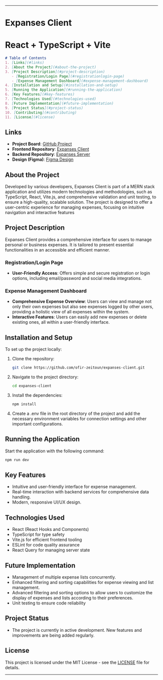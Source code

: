 
---

# Expanses Client

# React + TypeScript + Vite

```markdown
# Table of Contents
1. [Links](#links)
2. [About the Project](#about-the-project)
3. [Project Description](#project-description)
   - [Registration/Login Page](#registrationlogin-page)
   - [Expense Management Dashboard](#expense-management-dashboard)
4. [Installation and Setup](#installation-and-setup)
5. [Running the Application](#running-the-application)
6. [Key Features](#key-features)
7. [Technologies Used](#technologies-used)
8. [Future Implementation](#future-implementation)
9. [Project Status](#project-status)
10. [Contributing](#contributing)
11. [License](#license)
```

## Links
- **Project Board**: [GitHub Project](https://github.com/users/ofir-zeitoun/projects/2)
- **Frontend Repository**: [Expanses Client](https://github.com/ofir-zeitoun/expanses-client)
- **Backend Repository**: [Expanses Server](https://github.com/ofir-zeitoun/expanses-server)
- **Design (Figma)**: [Figma Design](https://www.figma.com/file/QaLtJUErrNqG1TWroa8xUa/Untitled?type=design&node-id=2-1353&mode=design&t=K6H7aqa675qbkX7G-0)

## About the Project
Developed by various developers, Expanses Client is part of a MERN stack application and utilizes modern technologies and methodologies, such as TypeScript, React, Vite.js, and comprehensive validation and unit testing, to ensure a high-quality, scalable solution. The project is designed to offer a user-centric experience for managing expenses, focusing on intuitive navigation and interactive features

## Project Description
Expanses Client provides a comprehensive interface for users to manage personal or business expenses. It is tailored to present essential functionalities in an accessible and efficient manner.

### Registration/Login Page
- **User-Friendly Access**: Offers simple and secure registration or login options, including email/password and social media integrations.

### Expense Management Dashboard
- **Comprehensive Expense Overview**: Users can view and manage not only their own expenses but also see expenses logged by other users, providing a holistic view of all expenses within the system.
- **Interactive Features**: Users can easily add new expenses or delete existing ones, all within a user-friendly interface.

## Installation and Setup
To set up the project locally:

1. Clone the repository:
   ```bash
   git clone https://github.com/ofir-zeitoun/expanses-client.git
   ```
2. Navigate to the project directory:
   ```bash
   cd expanses-client
   ```
3. Install the dependencies:
   ```bash
   npm install
   ```
4. Create a .env file in the root directory of the project and add the necessary environment variables for connection settings and other important configurations.
## Running the Application
Start the application with the following command:
```bash
npm run dev
```

## Key Features
- Intuitive and user-friendly interface for expense management.
- Real-time interaction with backend services for comprehensive data handling.
- Modern, responsive UI/UX design.

## Technologies Used
- React (React Hooks and Components)
- TypeScript for type safety
- Vite.js for efficient frontend tooling
- ESLint for code quality assurance
- React Query for managing server state

## Future Implementation
- Management of multiple expense lists concurrently.
- Enhanced filtering and sorting capabilities for expense viewing and list management.
- Advanced filtering and sorting options to allow users to customize the display of expenses and lists according to their preferences.
- Unit testing to ensure code reliability

## Project Status
- The project is currently in active development. New features and improvements are being added regularly.


## License
This project is licensed under the MIT License - see the [LICENSE](https://github.com/ofir-zeitoun/expanses-client/blob/main/LICENSE) file for details.

---
